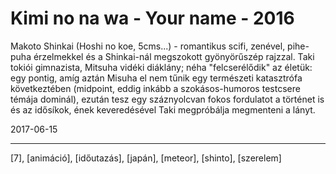 # Kimi no na wa  - Your name - 2016

Makoto Shinkai (Hoshi no koe, 5cms...) - romantikus scifi, zenével, pihe-puha érzelmekkel és a Shinkai-nál megszokott gyönyörűszép rajzzal. Taki tokiói gimnazista, Mitsuha vidéki diáklány; néha "felcserélődik" az életük: egy pontig, amíg aztán Misuha el nem tűnik egy természeti katasztrófa következtében (midpoint, eddig inkább a szokásos-humoros testcsere témája dominál), ezután tesz egy száznyolcvan fokos fordulatot a történet is és az idősíkok, ének keveredésével Taki megpróbálja megmenteni a lányt.

2017-06-15

----

[7], [animáció], [időutazás], [japán], [meteor], [shinto], [szerelem]
